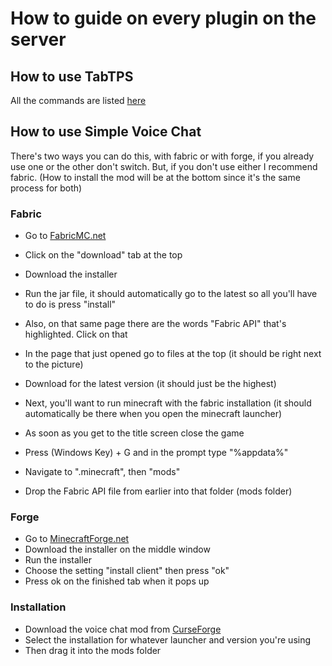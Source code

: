 # How to guide on every plugin on the server

## How to use TabTPS

All the commands are listed [here](https://www.spigotmc.org/resources/tabtps-1-8-8-1-18-show-tps-mspt-and-more-in-the-tab-menu.82528/)

## How to use Simple Voice Chat

There's two ways you can do this, with fabric or with forge,
if you already use one or the other don't switch. But, if you don't use either I recommend fabric.
(How to install the mod will be at the bottom since it's the same process for both)

### Fabric

- Go to [FabricMC.net](https://fabricmc.net/)
- Click on the "download" tab at the top
- Download the installer
- Run the jar file, it should automatically go to the latest so all you'll have to do is press "install"

- Also, on that same page there are the words "Fabric API" that's highlighted. Click on that
- In the page that just opened go to files at the top (it should be right next to the picture)
- Download for the latest version (it should just be the highest)

- Next, you'll want to run minecraft with the fabric installation (it should automatically be there when you open the minecraft launcher)
- As soon as you get to the title screen close the game 
- Press (Windows Key) + G and in the prompt type "%appdata%"
- Navigate to ".minecraft", then "mods"
- Drop the Fabric API file from earlier into that folder (mods folder)

### Forge

- Go to [MinecraftForge.net](https://files.minecraftforge.net/net/minecraftforge/forge/)
- Download the installer on the middle window 
- Run the installer
- Choose the setting "install client" then press "ok"
- Press ok on the finished tab when it pops up

### Installation

- Download the voice chat mod from [CurseForge](https://www.curseforge.com/minecraft/mc-mods/simple-voice-chat/files)
- Select the installation for whatever launcher and version you're using
- Then drag it into the mods folder

